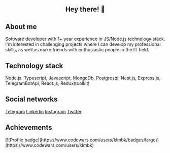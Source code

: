 <h2 align="center">Hey there! 👋</h2>
<h2>About me</h2>
<p>Software developer with 1+ year experience in JS/Node.js technology stack. I'm interested in challenging projects where I can develop my professional skills, as well as make friends with enthusiastic people in the IT field.</p>
<h2>Technology stack</h2>
<p>Node.js, Typescript, Javascript, MongoDb, Postgresql, Nest.js, Express.js, TelegramBotApi, React.js, Redux(toolkit)</p>
<h2>Social networks</h2>
<p>
  <a href="https://t.me/klmbk">Telegram</a>
  <a href="https://www.linkedin.com/in/kylym-maratov-68abb5224/">Linkedin</a>
  <a href="https://www.instagram.com/k1mbk/">Instagram</a>
  <a href="https://twitter.com/klm6k">Twitter</a>
</p>
<h2>Achievements</h2>
[![Profile badge](https://www.codewars.com/users/klmbk/badges/large)](https://www.codewars.com/users/klmbk)

